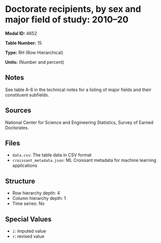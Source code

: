 # Doctorate recipients, by sex and major field of study: 2010&#8211;20

**Modal ID:** 4652

**Table Number:** 15

**Type:** RH (Row Hierarchical)

**Units:** (Number and percent)

## Notes

See table A-6 in the technical notes for a listing of major fields and their constituent subfields.

## Sources

National Center for Science and Engineering Statistics, Survey of Earned Doctorates.

## Files

- `data.csv`: The table data in CSV format
- `croissant_metadata.json`: ML Croissant metadata for machine learning applications

## Structure

- Row hierarchy depth: 4
- Column hierarchy depth: 1
- Time series: No

## Special Values

- `i`: imputed value
- `r`: revised value
